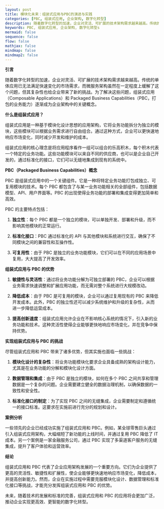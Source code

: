 ```yaml
---
layout: post
title: 模块化未来：组装式应用与PBC的演进与实践
categories: [PBC, 组装式应用, 企业架构, 数字化转型]
description: 随着数字化转型的加速，企业对灵活、可扩展的技术架构需求越来越高。传统的单体应用已无法满足快速变化的市场需求，而微服务架构虽然在一定程度上缓解了这个问题，但其复杂性也给企业带来了新的挑战。为了解决这些问题，组装式应用（Composable Applications）和 Packaged Business Capabilities（PBC，打包的业务能力）逐渐成为企业架构中的关键概念。
keywords: PBC, 组装式应用, 企业架构, 数字化转型s
mermaid: false
sequence: false
flow: false
mathjax: false
mindmap: false
mindmap2: false
---
```



**引言**

随着数字化转型的加速，企业对灵活、可扩展的技术架构需求越来越高。传统的单体应用已无法满足快速变化的市场需求，而微服务架构虽然在一定程度上缓解了这个问题，但其复杂性也给企业带来了新的挑战。为了解决这些问题，组装式应用（Composable Applications）和 Packaged Business Capabilities（PBC，打包的业务能力）逐渐成为企业架构中的关键概念。

**什么是组装式应用？**

组装式应用是一种基于模块化设计思想的应用架构，它将业务功能拆分为独立的模块，这些模块可以根据业务需求进行自由组合。通过这种方式，企业可以更快速地响应市场变化，同时减少开发和维护的成本。

组装式应用的核心理念是将应用程序看作一组可以组合的乐高积木，每个积木代表一个特定的业务功能。这些功能模块可以来自不同的供应商，也可以是企业自己开发的，通过标准化的接口，它们可以无缝地集成到现有的系统中。

**PBC（Packaged Business Capabilities）概念**

PBC 是组装式应用中的一个关键组件。它是一种将特定业务功能打包成独立、可复用模块的技术。每个 PBC 都包含了与某一业务功能相关的全部组件，包括数据模型、API、用户界面等。PBC 的出现使得业务功能的部署和集成变得更加简单和高效。

PBC 的主要特点包括：

1. **独立性**：每个 PBC 都是一个独立的模块，可以单独开发、部署和升级，而不影响其他模块的正常运行。

2. **标准化接口**：PBC 通过标准化的 API 与其他模块和系统进行交互，确保了不同模块之间的兼容性和互操作性。

3. **可复用性**：由于 PBC 是独立的业务功能模块，它们可以在不同的应用场景中复用，大大提高了开发效率。

**组装式应用与 PBC 的优势**

1. **敏捷性与灵活性**：通过将业务功能分解为可独立部署的 PBC，企业可以根据业务需求快速调整和扩展应用功能，而无需对整个系统进行大规模改动。

2. **降低成本**：由于 PBC 是可复用的模块，企业可以通过复用现有的 PBC 来降低开发成本。此外，PBC 的独立性还可以减少系统维护和升级的复杂性，从而进一步降低运营成本。

3. **提高创新速度**：组装式应用允许企业在不影响核心系统的情况下，引入新的业务功能和技术。这种灵活性使得企业能够更快地响应市场变化，并在竞争中保持优势。

**实现组装式应用与 PBC 的挑战**

尽管组装式应用和 PBC 带来了诸多优势，但其实施也面临一些挑战：

1. **模块化设计的复杂性**：将业务功能模块化要求企业具备成熟的架构设计能力，尤其是在业务功能的分解和模块化设计方面。

2. **数据管理和集成**：由于 PBC 是独立的模块，如何在多个 PBC 之间共享和管理数据是一个复杂的问题。企业需要建立健全的数据治理机制，以确保数据的一致性和安全性。

3. **标准化接口的制定**：为了实现 PBC 之间的无缝集成，企业需要制定和遵循统一的接口标准。这要求在实施前进行充分的规划和设计。

**案例分析**

一些领先的企业已经成功实施了组装式应用和 PBC。例如，某全球零售巨头通过引入组装式应用架构，大幅缩短了新功能的上线时间，并通过复用 PBC 降低了 IT 成本。另一个案例是一家金融服务公司，通过 PBC 实现了多渠道客户服务的无缝集成，提升了客户体验和运营效率。

**结论**

组装式应用和 PBC 代表了企业应用架构发展的一个重要方向。它们为企业提供了更高的灵活性、敏捷性和扩展性，使企业能够更快速地响应市场变化，降低成本，并提高创新能力。然而，企业在实施过程中需要克服模块化设计、数据管理和标准化接口等挑战，才能充分发挥组装式应用和 PBC 的优势。

未来，随着技术的发展和标准的完善，组装式应用和 PBC 的应用将会更加广泛，推动企业实现更高效、更智能的数字化转型。
